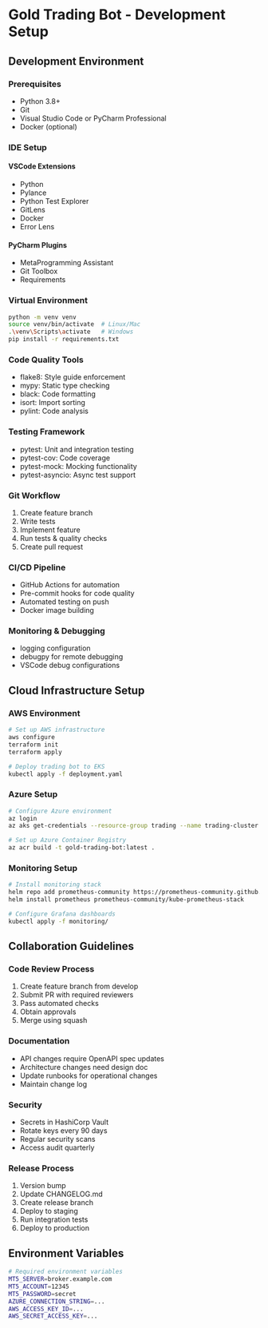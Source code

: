 # Gold Trading Bot - Development Setup

## Development Environment

### Prerequisites
- Python 3.8+
- Git
- Visual Studio Code or PyCharm Professional
- Docker (optional)

### IDE Setup
#### VSCode Extensions
- Python
- Pylance
- Python Test Explorer
- GitLens
- Docker
- Error Lens

#### PyCharm Plugins
- MetaProgramming Assistant
- Git Toolbox
- Requirements

### Virtual Environment
```bash
python -m venv venv
source venv/bin/activate  # Linux/Mac
.\venv\Scripts\activate   # Windows
pip install -r requirements.txt
```

### Code Quality Tools
- flake8: Style guide enforcement
- mypy: Static type checking
- black: Code formatting
- isort: Import sorting
- pylint: Code analysis

### Testing Framework
- pytest: Unit and integration testing
- pytest-cov: Code coverage
- pytest-mock: Mocking functionality
- pytest-asyncio: Async test support

### Git Workflow
1. Create feature branch
2. Write tests
3. Implement feature
4. Run tests & quality checks
5. Create pull request

### CI/CD Pipeline
- GitHub Actions for automation
- Pre-commit hooks for code quality
- Automated testing on push
- Docker image building

### Monitoring & Debugging
- logging configuration
- debugpy for remote debugging
- VSCode debug configurations

## Cloud Infrastructure Setup

### AWS Environment
```bash
# Set up AWS infrastructure
aws configure
terraform init
terraform apply

# Deploy trading bot to EKS
kubectl apply -f deployment.yaml
```

### Azure Setup
```bash
# Configure Azure environment
az login
az aks get-credentials --resource-group trading --name trading-cluster

# Set up Azure Container Registry
az acr build -t gold-trading-bot:latest .
```

### Monitoring Setup
```bash
# Install monitoring stack
helm repo add prometheus-community https://prometheus-community.github.io/helm-charts
helm install prometheus prometheus-community/kube-prometheus-stack

# Configure Grafana dashboards
kubectl apply -f monitoring/
```

## Collaboration Guidelines

### Code Review Process
1. Create feature branch from develop
2. Submit PR with required reviewers
3. Pass automated checks
4. Obtain approvals
5. Merge using squash

### Documentation
- API changes require OpenAPI spec updates
- Architecture changes need design doc
- Update runbooks for operational changes
- Maintain change log

### Security
- Secrets in HashiCorp Vault
- Rotate keys every 90 days
- Regular security scans
- Access audit quarterly

### Release Process
1. Version bump
2. Update CHANGELOG.md
3. Create release branch
4. Deploy to staging
5. Run integration tests
6. Deploy to production

## Environment Variables
```bash
# Required environment variables
MT5_SERVER=broker.example.com
MT5_ACCOUNT=12345
MT5_PASSWORD=secret
AZURE_CONNECTION_STRING=...
AWS_ACCESS_KEY_ID=...
AWS_SECRET_ACCESS_KEY=...
```
